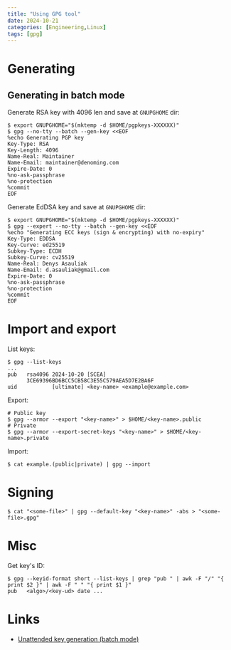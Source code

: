 ```yaml
---
title: "Using GPG tool"
date: 2024-10-21
categories: [Engineering,Linux]
tags: [gpg]
---
```


# Generating

## Generating in batch mode

Generate RSA key with 4096 len and save at `GNUPGHOME` dir:
```shell
$ export GNUPGHOME="$(mktemp -d $HOME/pgpkeys-XXXXXX)"
$ gpg --no-tty --batch --gen-key <<EOF
%echo Generating PGP key
Key-Type: RSA
Key-Length: 4096
Name-Real: Maintainer
Name-Email: maintainer@denoming.com
Expire-Date: 0
%no-ask-passphrase
%no-protection
%commit
EOF
```

Generate EdDSA key and save at `GNUPGHOME` dir:
```shell
$ export GNUPGHOME="$(mktemp -d $HOME/pgpkeys-XXXXXX)"
$ gpg --expert --no-tty --batch --gen-key <<EOF
%echo "Generating ECC keys (sign & encrypting) with no-expiry"
Key-Type: EDDSA
Key-Curve: ed25519
Subkey-Type: ECDH
Subkey-Curve: cv25519
Name-Real: Denys Asauliak
Name-Email: d.asauliak@gmail.com
Expire-Date: 0
%no-ask-passphrase
%no-protection
%commit
EOF
```

# Import and export

List keys:
```shell
$ gpg --list-keys
...
pub   rsa4096 2024-10-20 [SCEA]
      3CE69396BD6BCC5CB58C3E55C579AEA5D7E2BA6F
uid           [ultimate] <key-name> <example@example.com>
```

Export:
```shell
# Public key
$ gpg --armor --export "<key-name>" > $HOME/<key-name>.public
# Private
$ gpg --armor --export-secret-keys "<key-name>" > $HOME/<key-name>.private
```

Import:
```shell
$ cat example.(public|private) | gpg --import
```

# Signing

```shell
$ cat "<some-file>" | gpg --default-key "<key-name>" -abs > "<some-file>.gpg"
```

# Misc

Get key's ID:
```shell
$ gpg --keyid-format short --list-keys | grep "pub " | awk -F "/" "{ print $2 }" | awk -F " " "{ print $1 }"
pub   <algo>/<key-ud> date ...
```

# Links

* [Unattended key generation (batch mode)](https://www.gnupg.org/documentation/manuals/gnupg-devel/Unattended-GPG-key-generation.html)
